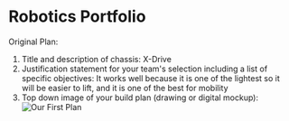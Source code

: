 # Robotics Portfolio

Original Plan:
  1. Title and description of chassis:
    X-Drive
  2. Justification statement for your team's selection including a list of specific objectives:
    It works well because it is one of the lightest so it will be easier to lift, and it is one of the best for mobility
  3. Top down image of your build plan (drawing or digital mockup):
    ![Our First Plan](https://github.com/Emil-Gruenwald/Robotics23-24/blob/main/images/Plan01.jpg?raw=true)
